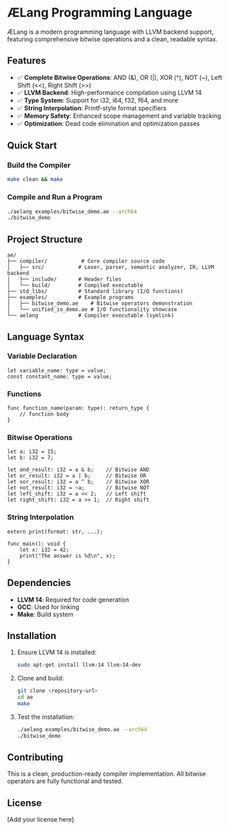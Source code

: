 # ÆLang Programming Language

ÆLang is a modern programming language with LLVM backend support, featuring comprehensive bitwise operations and a clean, readable syntax.

## Features

- ✅ **Complete Bitwise Operations**: AND (&), OR (|), XOR (^), NOT (~), Left Shift (<<), Right Shift (>>)
- ✅ **LLVM Backend**: High-performance compilation using LLVM 14
- ✅ **Type System**: Support for i32, i64, f32, f64, and more
- ✅ **String Interpolation**: Printf-style format specifiers
- ✅ **Memory Safety**: Enhanced scope management and variable tracking
- ✅ **Optimization**: Dead code elimination and optimization passes

## Quick Start

### Build the Compiler

```bash
make clean && make
```

### Compile and Run a Program

```bash
./aelang examples/bitwise_demo.ae --arch64
./bitwise_demo
```

## Project Structure

```
ae/
├── compiler/           # Core compiler source code
│   ├── src/           # Lexer, parser, semantic analyzer, IR, LLVM backend
│   ├── include/       # Header files
│   └── build/         # Compiled executable
├── std_libs/          # Standard library (I/O functions)
├── examples/          # Example programs
│   ├── bitwise_demo.ae    # Bitwise operators demonstration
│   └── unified_io_demo.ae # I/O functionality showcase
└── aelang             # Compiler executable (symlink)
```

## Language Syntax

### Variable Declaration
```aelang
let variable_name: type = value;
const constant_name: type = value;
```

### Functions
```aelang
func function_name(param: type): return_type {
    // function body
}
```

### Bitwise Operations
```aelang
let a: i32 = 15;
let b: i32 = 7;

let and_result: i32 = a & b;    // Bitwise AND
let or_result: i32 = a | b;     // Bitwise OR  
let xor_result: i32 = a ^ b;    // Bitwise XOR
let not_result: i32 = ~a;       // Bitwise NOT
let left_shift: i32 = a << 2;   // Left shift
let right_shift: i32 = a >> 1;  // Right shift
```

### String Interpolation
```aelang
extern print(format: str, ...);

func main(): void {
    let x: i32 = 42;
    print("The answer is %d\n", x);
}
```

## Dependencies

- **LLVM 14**: Required for code generation
- **GCC**: Used for linking
- **Make**: Build system

## Installation

1. Ensure LLVM 14 is installed:
   ```bash
   sudo apt-get install llvm-14 llvm-14-dev
   ```

2. Clone and build:
   ```bash
   git clone <repository-url>
   cd ae
   make
   ```

3. Test the installation:
   ```bash
   ./aelang examples/bitwise_demo.ae --arch64
   ./bitwise_demo
   ```

## Contributing

This is a clean, production-ready compiler implementation. All bitwise operators are fully functional and tested.

## License

[Add your license here]

